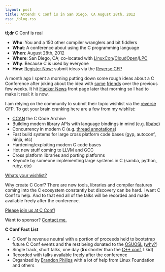 ```yaml
---
layout: post
title: Attend! C Conf is in San Diego, CA August 28th, 2012
rss: /blog.rss
---
```


**tl;dr** C Conf is real

- **Who**: You and a 150 other compiler wranglers and bit fiddlers
- **What**: A conference about using the C programming language
- **When**: August 28th, 2012
- **Where**: San Diego, CA; co-located with [LinuxCon][linuxcon]/[CloudOpen][cloudopen]/[LPC][lpc]
- **Why**: Because C is used by everyone
- **How**: [Register Now][register]; submit ideas via the [Reverse CFP][pfc]

[linuxcon]: https://events.linuxfoundation.org/events/linuxcon
[cloudopen]: https://events.linuxfoundation.org/events/cloudopen/
[lpc]: http://linuxplumbersconf.org
[register]: http://www.regonline.com/Register/Checkin.aspx?EventID=1096261
[pfc]: /pfc/

A month ago I spent a morning putting down some rough ideas about a C
Conference after joking about the idea with [some][pq] [friends][polvi]
over the previous few weeks. It hit [Hacker News][hn] front page later
that morning so I had to make it real: it is now.

[pq]: http://paul.querna.org
[polvi]: http://alex.polvi.net
[hn]: http://news.ycombinator.com/item?id=3718414

I am relying on the community to submit their topic wishlist via the
[reverse CFP][pfc]. To get your brain cranking here are a few from my
wishlist:

- [CCAN][ccan] the C Code Archive
- Building modern library APIs with language bindings in mind (e.g. [libabc][libabc])
- Concurrency in modern C (e.g. [thread annotations][lwn])
- Fast build systems for large cross platform code bases (gyp, autoconf, ninja, etc)
- Hardening/exploiting modern C code bases
- Hot new stuff coming to LLVM and GCC
- Cross platform libraries and porting platforms
- Keynote by someone implementing large systems in C (samba, python,
  ruby, etc)

[Whats your wishlist?][pfc]

[ccan]: http://ccodearchive.net/index.html
[libabc]: http://lwn.net/Articles/465093/
[lwn]: http://lwn.net/Articles/493599/

Why create C Conf? There are new tools, libraries and compiler features
coming into the C ecosystem constantly but discovery can be hard. I want
C Conf to help. And to that end all of the talks will be recorded and
made available freely after the conference.

[Please join us at C Conf!][register]

Want to sponsor? <a href="mailto:contact@cconf.org">Contact me.</a>

**C Conf Fact List**

- C Conf is revenue neutral with a portion of proceeds held to bootstrap
  future C Conf events and the rest being donated to the
  [OSUOSL][osuosl] ([why?][why])
- Single track, short talks, one day (**5x** shorter than the [C++ conf][cppnow], I kid)
- Recorded with talks available freely after the conference
- Organized by [Brandon Philips][me] with a lot of help from
  Linux Foundation and others

[osuosl]: http://osuosl.org
[why]: http://ifup.org/2012/04/27/c-conf-and-the-osuosl/
[me]: http://ifup.org
[cppnow]: http://cppnow.org
